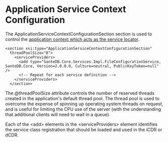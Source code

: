 # Application Service Context Configuration

The ApplicationServiceContextConfigurationSection section is used to control the [application context which acts as the service locator](../../../santedb/software-architecture/#service-architecture).&#x20;

```markup
<section xsi:type="ApplicationServiceContextConfigurationSection" 
  threadPoolSize="8">
    <serviceProviders>
      <add type="SanteDB.Core.Services.Impl.FileConfigurationService, SanteDB.Core, Version=2.0.0.0, Culture=neutral, PublicKeyToken=null" />
      <!-- Repeat for each service definition -->
    </serviceProviders>
  </section>
```

The @threadPoolSize attribute controls the number of reserved threads created in the application's default thread pool. The thread pool is used to overcome the expense of spinning up operating system threads on request, and is useful for limiting the CPU use of the server (with the understanding that additional clients will need to wait in a queue).

Each of the \<add> elements in the \<serviceProviders> element identifies the service class registration that should be loaded and used in the iCDR or dCDR.
